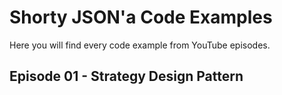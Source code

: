 # Shorty JSON'a Code Examples

Here you will find every code example from YouTube episodes.

## Episode 01 - Strategy Design Pattern
